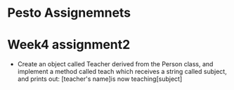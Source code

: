 # Pesto Assignemnets

# Week4 assignment2

- Create an object called Teacher derived from the Person class, and implement a method called teach which receives a string called subject, and prints out:
  [teacher's name]is now teaching[subject]
